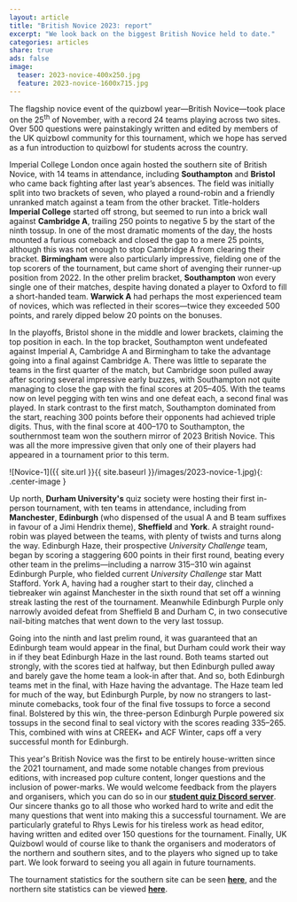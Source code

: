 ```yaml
---
layout: article
title: "British Novice 2023: report"
excerpt: "We look back on the biggest British Novice held to date."
categories: articles
share: true
ads: false
image:
  teaser: 2023-novice-400x250.jpg
  feature: 2023-novice-1600x715.jpg
---
```


The flagship novice event of the quizbowl year—British Novice—took place on the 25<sup>th</sup> of November, with a record 24 teams playing across two sites. Over 500 questions were painstakingly written and edited by members of the UK quizbowl community for this tournament, which we hope has served as a fun introduction to quizbowl for students across the country.

Imperial College London once again hosted the southern site of British Novice, with 14 teams in attendance, including **Southampton** and **Bristol** who came back fighting after last year’s absences. The field was initially split into two brackets of seven, who played a round-robin and a friendly unranked match against a team from the other bracket. Title-holders **Imperial College** started off strong, but seemed to run into a brick wall against **Cambridge A**, trailing 250 points to negative 5 by the start of the ninth tossup. In one of the most dramatic moments of the day, the hosts mounted a furious comeback and closed the gap to a mere 25 points, although this was not enough to stop Cambridge A from clearing their bracket. **Birmingham** were also particularly impressive, fielding one of the top scorers of the tournament, but came short of avenging their runner-up position from 2022. In the other prelim bracket, **Southampton** won every single one of their matches, despite having donated a player to Oxford to fill a short-handed team. **Warwick A** had perhaps the most experienced team of novices, which was reflected in their scores—twice they exceeded 500 points, and rarely dipped below 20 points on the bonuses.

In the playoffs, Bristol shone in the middle and lower brackets, claiming the top position in each. In the top bracket, Southampton went undefeated against Imperial A, Cambridge A and Birmingham to take the advantage going into a final against Cambridge A. There was little to separate the teams in the first quarter of the match, but Cambridge soon pulled away after scoring several impressive early buzzes, with Southampton not quite managing to close the gap with the final scores at 205–405. With the teams now on level pegging with ten wins and one defeat each, a second final was played. In stark contrast to the first match, Southampton dominated from the start, reaching 300 points before their opponents had achieved triple digits. Thus, with the final score at 400–170 to Southampton, the southernmost team won the southern mirror of 2023 British Novice. This was all the more impressive given that only one of their players had appeared in a tournament prior to this term.

![Novice-1]({{ site.url }}{{ site.baseurl }}/images/2023-novice-1.jpg){: .center-image }

Up north, **Durham University's** quiz society were hosting their first in-person tournament, with ten teams in attendance, including from **Manchester**, **Edinburgh** (who dispensed of the usual A and B team suffixes in favour of a Jimi Hendrix theme), **Sheffield** and **York**. A straight round-robin was played between the teams, with plenty of twists and turns along the way. Edinburgh Haze, their prospective *University Challenge* team, began by scoring a staggering 600 points in their first round, beating every other team in the prelims—including a narrow 315–310 win against Edinburgh Purple, who fielded current *University Challenge* star Matt Stafford. York A, having had a rougher start to their day, clinched a tiebreaker win against Manchester in the sixth round that set off a winning streak lasting the rest of the tournament. Meanwhile Edinburgh Purple only narrowly avoided defeat from Sheffield B and Durham C, in two consecutive nail-biting matches that went down to the very last tossup. 

Going into the ninth and last prelim round, it was guaranteed that an Edinburgh team would appear in the final, but Durham could work their way in if they beat Edinburgh Haze in the last round. Both teams started out strongly, with the scores tied at halfway, but then Edinburgh pulled away and barely gave the home team a look-in after that. And so, both Edinburgh teams met in the final, with Haze having the advantage. The Haze team led for much of the way, but Edinburgh Purple, by now no strangers to last-minute comebacks, took four of the final five tossups to force a second final. Bolstered by this win, the three-person Edinburgh Purple powered six tossups in the second final to seal victory with the scores reading 335–265. This, combined with wins at CREEK+ and ACF Winter, caps off a very successful month for Edinburgh.

This year's British Novice was the first to be entirely house-written since the 2021 tournament, and made some notable changes from previous editions, with increased pop culture content, longer questions and the inclusion of power-marks. We would welcome feedback from the players and organisers, which you can do so in our [**student quiz Discord server**](https://discord.gg/Y63GEe62c4). Our sincere thanks go to all those who worked hard to write and edit the many questions that went into making this a successful tournament. We are particularly grateful to Rhys Lewis for his tireless work as head editor, having written and edited over 150 questions for the tournament. Finally, UK Quizbowl would of course like to thank the organisers and moderators of the northern and southern sites, and to the players who signed up to take part. We look forward to seeing you all again in future tournaments.

The tournament statistics for the southern site can be seen [**here**](https://hsquizbowl.org/db/tournaments/8577/), and the northern site statistics can be viewed [**here**](https://hsquizbowl.org/db/tournaments/8578/).



